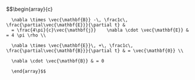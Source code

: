 $$\begin{array}{c}

      \nabla \times \vec{\mathbf{B}} -\, \frac1c\, \frac{\partial\vec{\mathbf{E}}}{\partial t} &
      = \frac{4\pi}{c}\vec{\mathbf{j}}    \nabla \cdot \vec{\mathbf{E}} & = 4 \pi \rho \\

      \nabla \times \vec{\mathbf{E}}\, +\, \frac1c\, \frac{\partial\vec{\mathbf{B}}}{\partial t} & = \vec{\mathbf{0}} \\

      \nabla \cdot \vec{\mathbf{B}} & = 0

      \end{array}$$